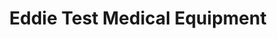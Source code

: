 ---
title: "Eddie Test Medical Equipment"
url: /ringgold/eddie-test-medical-equipment/
shop: Sanitätshaus
---